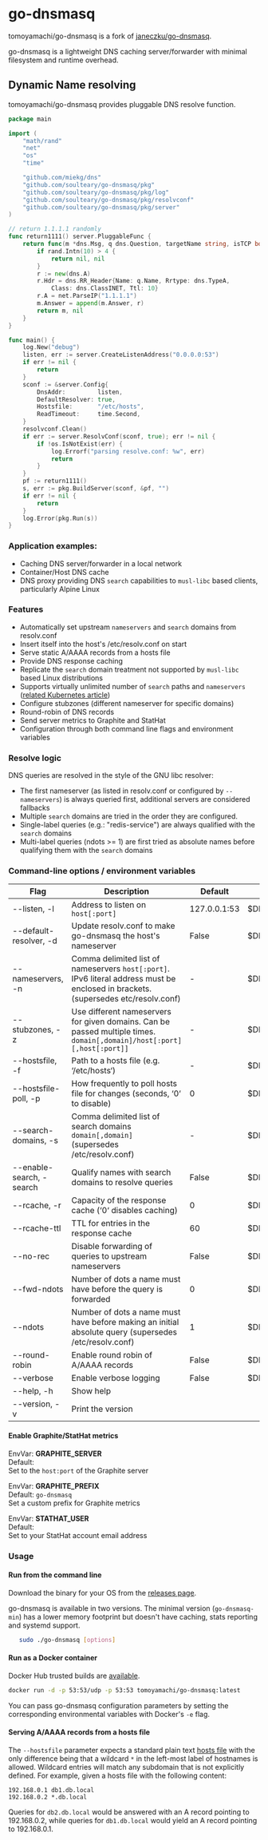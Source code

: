 # go-dnsmasq

tomoyamachi/go-dnsmasq is a fork of [janeczku/go-dnsmasq](https://github.com/janeczku/go-dnsmasq).

go-dnsmasq is a lightweight DNS caching server/forwarder with minimal filesystem and runtime overhead.


## Dynamic Name resolving

tomoyamachi/go-dnsmasq provides pluggable DNS resolve function.

```go
package main

import (
	"math/rand"
	"net"
	"os"
	"time"

	"github.com/miekg/dns"
	"github.com/soulteary/go-dnsmasq/pkg"
	"github.com/soulteary/go-dnsmasq/pkg/log"
	"github.com/soulteary/go-dnsmasq/pkg/resolvconf"
	"github.com/soulteary/go-dnsmasq/pkg/server"
)

// return 1.1.1.1 randomly
func return1111() server.PluggableFunc {
	return func(m *dns.Msg, q dns.Question, targetName string, isTCP bool) (*dns.Msg, error) {
		if rand.Intn(10) > 4 {
			return nil, nil
		}
		r := new(dns.A)
		r.Hdr = dns.RR_Header{Name: q.Name, Rrtype: dns.TypeA,
			Class: dns.ClassINET, Ttl: 10}
		r.A = net.ParseIP("1.1.1.1")
		m.Answer = append(m.Answer, r)
		return m, nil
	}
}

func main() {
	log.New("debug")
	listen, err := server.CreateListenAddress("0.0.0.0:53")
	if err != nil {
		return
	}
	sconf := &server.Config{
		DnsAddr:         listen,
		DefaultResolver: true,
		Hostsfile:       "/etc/hosts",
		ReadTimeout:     time.Second,
	}
	resolvconf.Clean()
	if err := server.ResolvConf(sconf, true); err != nil {
		if !os.IsNotExist(err) {
			log.Errorf("parsing resolve.conf: %w", err)
			return
		}
	}
	pf := return1111()
	s, err := pkg.BuildServer(sconf, &pf, "")
	if err != nil {
		return
	}
	log.Error(pkg.Run(s))
}
```

### Application examples:

- Caching DNS server/forwarder in a local network
- Container/Host DNS cache
- DNS proxy providing DNS `search` capabilities to `musl-libc` based clients, particularly Alpine Linux

### Features

* Automatically set upstream `nameservers` and `search` domains from resolv.conf
* Insert itself into the host's /etc/resolv.conf on start
* Serve static A/AAAA records from a hosts file
* Provide DNS response caching
* Replicate the `search` domain treatment not supported by `musl-libc` based Linux distributions
* Supports virtually unlimited number of `search` paths and `nameservers` ([related Kubernetes article](https://github.com/kubernetes/kubernetes/tree/master/cluster/addons/dns#known-issues))
* Configure stubzones (different nameserver for specific domains)
* Round-robin of DNS records
* Send server metrics to Graphite and StatHat
* Configuration through both command line flags and environment variables

### Resolve logic

DNS queries are resolved in the style of the GNU libc resolver:
* The first nameserver (as listed in resolv.conf or configured by `--nameservers`) is always queried first, additional servers are considered fallbacks
* Multiple `search` domains are tried in the order they are configured. 
* Single-label queries (e.g.: "redis-service") are always qualified with the `search` domains
* Multi-label queries (ndots >= 1) are first tried as absolute names before qualifying them with the `search` domains

### Command-line options / environment variables

| Flag                           | Description                                                                   | Default       | Environment vars     |
| ------------------------------ | ----------------------------------------------------------------------------- | ------------- | -------------------- |
| --listen, -l                   | Address to listen on  `host[:port]`                                           | 127.0.0.1:53  | $DNSMASQ_LISTEN      |
| --default-resolver, -d         | Update resolv.conf to make go-dnsmasq the host's nameserver                   | False         | $DNSMASQ_DEFAULT     |
| --nameservers, -n              | Comma delimited list of nameservers `host[:port]`. IPv6 literal address must be enclosed in brackets. (supersedes etc/resolv.conf) | -  | $DNSMASQ_SERVERS     |
| --stubzones, -z                | Use different nameservers for given domains. Can be passed multiple times. `domain[,domain]/host[:port][,host[:port]]`   | -  |$DNSMASQ_STUB        |
| --hostsfile, -f                | Path to a hosts file (e.g. ‘/etc/hosts‘)                                      | -             | $DNSMASQ_HOSTSFILE   |
| --hostsfile-poll, -p           | How frequently to poll hosts file for changes (seconds, ‘0‘ to disable)       | 0             | $DNSMASQ_POLL        |
| --search-domains, -s           | Comma delimited list of search domains `domain[,domain]` (supersedes /etc/resolv.conf) | -             | $DNSMASQ_SEARCH_DOMAINS      |
| --enable-search, -search       | Qualify names with search domains to resolve queries                          | False         | $DNSMASQ_ENABLE_SEARCH      |
| --rcache, -r                   | Capacity of the response cache (‘0‘ disables caching)                         | 0             | $DNSMASQ_RCACHE      |
| --rcache-ttl                   | TTL for entries in the response cache                                         | 60            | $DNSMASQ_RCACHE_TTL  |
| --no-rec                       | Disable forwarding of queries to upstream nameservers                         | False         | $DNSMASQ_NOREC       |
| --fwd-ndots                    | Number of dots a name must have before the query is forwarded                 | 0 | $DNSMASQ_FWD_NDOTS   |
| --ndots                        | Number of dots a name must have before making an initial absolute query (supersedes /etc/resolv.conf) | 1  | $DNSMASQ_NDOTS |
| --round-robin                  | Enable round robin of A/AAAA records                                          | False         | $DNSMASQ_RR          |
| --verbose                      | Enable verbose logging                                                        | False         | $DNSMASQ_VERBOSE     |
| --help, -h                     | Show help                                                                     |               |                      |
| --version, -v                  | Print the version                                                             |               |                      |

#### Enable Graphite/StatHat metrics

EnvVar: **GRAPHITE_SERVER**  
Default: ` `  
Set to the `host:port` of the Graphite server

EnvVar: **GRAPHITE_PREFIX**  
Default: `go-dnsmasq`  
Set a custom prefix for Graphite metrics

EnvVar: **STATHAT_USER**  
Default: ` `  
Set to your StatHat account email address

### Usage

#### Run from the command line

Download the binary for your OS from the [releases page](https://github.com/soulteary/go-dnsmasq/releases/latest).    

go-dnsmasq is available in two versions. The minimal version (`go-dnsmasq-min`) has a lower memory footprint but doesn't have caching, stats reporting and systemd support.

```sh
   sudo ./go-dnsmasq [options]
```

#### Run as a Docker container

Docker Hub trusted builds are [available](https://hub.docker.com/r/soulteary/go-dnsmasq/).

```sh
docker run -d -p 53:53/udp -p 53:53 tomoyamachi/go-dnsmasq:latest
```

You can pass go-dnsmasq configuration parameters by setting the corresponding environmental variables with Docker's `-e` flag.

#### Serving A/AAAA records from a hosts file
The `--hostsfile` parameter expects a standard plain text [hosts file](https://en.wikipedia.org/wiki/Hosts_(file)) with the only difference being that a wildcard `*` in the left-most label of hostnames is allowed. Wildcard entries will match any subdomain that is not explicitly defined.
For example, given a hosts file with the following content:

```
192.168.0.1 db1.db.local
192.168.0.2 *.db.local
```

Queries for `db2.db.local` would be answered with an A record pointing to 192.168.0.2, while queries for `db1.db.local` would yield an A record pointing to 192.168.0.1.
